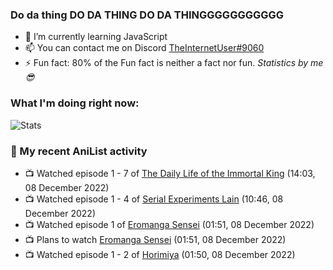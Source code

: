 ### Do da thing DO DA THING DO DA THINGGGGGGGGGGG

<!-- **TheInternetUser0/TheInternetUser0** is a ✨ _special_ ✨ repository because its `README.md` (this file) appears on your GitHub profile. -->


- 🌱 I’m currently learning JavaScript
- 📫 You can contact me on Discord [TheInternetUser#9060](https://discord.com/users/534117072796385300)
- ⚡ Fun fact: 80% of the Fun fact is neither a fact nor fun. _Statistics by me 😎_

### What I'm doing right now:
![Stats](https://discord.c99.nl/widget/theme-3/534117072796385300.png)

### 🌸 My recent AniList activity

<!-- ANILIST_ACTIVITY:start -->

-   📺 Watched episode 1 - 7 of [The Daily Life of the Immortal King](https://anilist.co/anime/114121) (14:03, 08 December 2022)
-   📺 Watched episode 1 - 4 of [Serial Experiments Lain](https://anilist.co/anime/339) (10:46, 08 December 2022)
-   📺 Watched episode 1 of [Eromanga Sensei](https://anilist.co/anime/21685) (01:51, 08 December 2022)
-   📺 Plans to watch [Eromanga Sensei](https://anilist.co/anime/21685) (01:51, 08 December 2022)
-   📺 Watched episode 1 - 2 of [Horimiya](https://anilist.co/anime/124080) (01:50, 08 December 2022)

<!-- ANILIST_ACTIVITY:end -->
